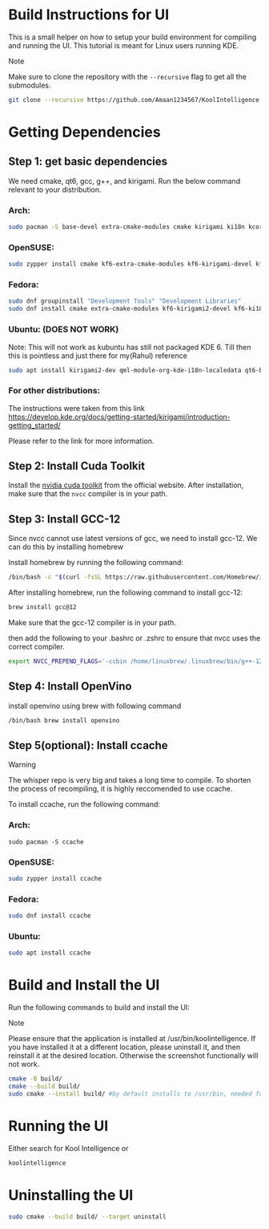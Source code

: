 # Build Instructions for UI

This is a small helper on how to setup your build environment for compiling and running the UI.
This tutorial is meant for Linux users running KDE.

> [!NOTE]
> Make sure to clone the repository with the `--recursive` flag to get all the submodules.
> 
> ```bash
> git clone --recursive https://github.com/Amaan1234567/KoolIntelligence
> ```  


# Getting Dependencies

## Step 1: get basic dependencies
We need cmake, qt6, gcc, g++, and kirigami.
Run the below command relevant to your distribution.

### Arch:
```bash
sudo pacman -S base-devel extra-cmake-modules cmake kirigami ki18n kcoreaddons breeze kiconthemes qt6-base qt6-declarative qqc2-desktop-style sdl2 baloo
```

### OpenSUSE:
```bash
sudo zypper install cmake kf6-extra-cmake-modules kf6-kirigami-devel kf6-ki18n-devel kf6-kcoreaddons-devel kf6-kiconthemes-devel qt6-base-devel qt6-declarative-devel qt6-quickcontrols2-devel kf6-qqc2-desktop-style SDL2-devel kf6-baloo-devel
```

### Fedora:
```bash
sudo dnf groupinstall "Development Tools" "Development Libraries"
sudo dnf install cmake extra-cmake-modules kf6-kirigami2-devel kf6-ki18n-devel kf6-kcoreaddons-devel kf6-kiconthemes-devel qt6-qtbase-devel qt6-qtdeclarative-devel qt6-qtquickcontrols2-devel kf6-qqc2-desktop-style SDL2-devel kf6-baloo-devel
```

### Ubuntu: (DOES NOT WORK)

Note: This will not work as kubuntu has still not packaged KDE 6. Till then this is pointless and just there for my(Rahul) reference
```bash
sudo apt install kirigami2-dev qml-module-org-kde-i18n-localedata qt6-base-dev libkf5iconthemes-dev qtdeclarative5-dev libkf5i18n-dev qtquickcontrols2-5-dev qml-module-org-kde-qqc2desktopstyle libkf5coreaddons-dev libsdl2-dev
```
### For other distributions:

The instructions were taken from this link
https://develop.kde.org/docs/getting-started/kirigami/introduction-getting_started/

Please refer to the link for more information.

## Step 2: Install Cuda Toolkit

Install the [nvidia cuda toolkit](https://developer.nvidia.com/cuda-downloads) from the official website.
After installation, make sure that the `nvcc` compiler is in your path.

## Step 3: Install GCC-12
Since nvcc cannot use latest versions of gcc, we need to install gcc-12.
We can do this by installing homebrew

Install homebrew by running the following command:
```bash
/bin/bash -c "$(curl -fsSL https://raw.githubusercontent.com/Homebrew/install/HEAD/install.sh)"
```

After installing homebrew, run the following command to install gcc-12:
```bash
brew install gcc@12
```

Make sure that the gcc-12 compiler is in your path.

then add the following to your .bashrc or .zshrc to ensure that nvcc uses the correct compiler.
```bash
export NVCC_PREPEND_FLAGS='-ccbin /home/linuxbrew/.linuxbrew/bin/g++-12'
```

## Step 4: Install OpenVino
install openvino using brew with following command
```bash
/bin/bash brew install openvino
```

## Step 5(optional): Install ccache
> [!WARNING] 
> The whisper repo is very big and takes a long time to compile. To shorten the process of recompiling, it is highly reccomended to use ccache.

To install ccache, run the following command:
### Arch:

```
sudo pacman -S ccache
```

### OpenSUSE:

```bash
sudo zypper install ccache  
```

### Fedora:

```bash
sudo dnf install ccache
```

### Ubuntu:
```bash
sudo apt install ccache
```

# Build and Install the UI

Run the following commands to build and install the UI:

> [!NOTE]
> Please ensure that the application is installed at /usr/bin/koolintelligence. If you have installed it at a different location, please uninstall it, and then reinstall it at the desired location. Otherwise the screenshot functionally will not work.

```bash
cmake -B build/
cmake --build build/
sudo cmake --install build/ #by default installs to /usr/bin, needed for screenshot functionality
```

# Running the UI

Either search for Kool Intelligence or
```bash
koolintelligence
```

# Uninstalling the UI

```bash
sudo cmake --build build/ --target uninstall
```